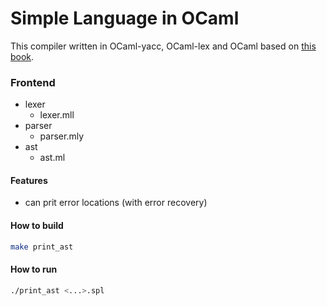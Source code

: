 # Simple Language in OCaml

This compiler written in OCaml-yacc, OCaml-lex and OCaml based on [this book](https://www.rs.tus.ac.jp/mune/ccp/).

### Frontend

- lexer
  - lexer.mll
- parser
  - parser.mly
- ast
  - ast.ml

#### Features

- can prit error locations (with error recovery)

#### How to build

```sh
make print_ast
```

#### How to run

```sh
./print_ast <...>.spl
```
